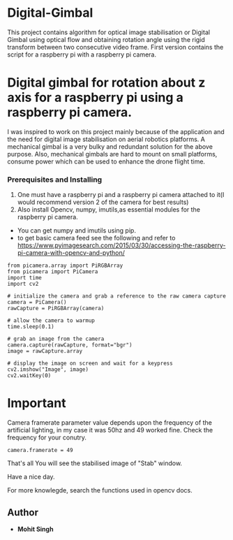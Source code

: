 # Digital-Gimbal
This project contains algorithm for optical image stabilisation or Digital Gimbal  using optical flow and obtaining rotation angle using the rigid transform between two consecutive video frame. First version contains the script for a raspberry pi with a raspberry pi camera.
# Digital gimbal for rotation about z axis for a raspberry pi using a raspberry pi camera.

I was inspired to work on this project mainly because of the application and the need for digital image stabilisation on aerial robotics platforms.
A mechanical gimbal is a very bulky and redundant solution for the above purpose. Also, mechanical gimbals are hard to mount on small platforms, consume power which can be used to enhance the drone flight time.

### Prerequisites and Installing

1) One must have a raspberry pi and a raspberry pi camera attached to it(I would recommend version 2 of the camera for best results)
2) Also install Opencv, numpy, imutils,as essential modules for the raspberry pi camera.
  * You can get numpy and imutils using pip.
  * to get basic camera feed see the following and refer to 
  https://www.pyimagesearch.com/2015/03/30/accessing-the-raspberry-pi-camera-with-opencv-and-python/   
```
from picamera.array import PiRGBArray
from picamera import PiCamera
import time
import cv2
 
# initialize the camera and grab a reference to the raw camera capture
camera = PiCamera()
rawCapture = PiRGBArray(camera)
 
# allow the camera to warmup
time.sleep(0.1)
 
# grab an image from the camera
camera.capture(rawCapture, format="bgr")
image = rawCapture.array
 
# display the image on screen and wait for a keypress
cv2.imshow("Image", image)
cv2.waitKey(0)
```

# Important
Camera framerate parameter value depends upon the frequency of the artificial lighting, in my case it was 50hz and 49 worked fine.
Check the frequency for your conutry.
```
camera.framerate = 49
```

That's all
You will see the stabilised image of "Stab" window.

Have a nice day.

For more knowlegde, search the functions used in opencv docs.
## Author

* **Mohit Singh**
